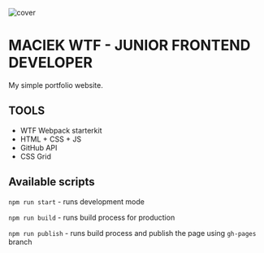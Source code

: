 ![cover](https://maciekwtf.github.io/og-wtf.png)

# MACIEK WTF - JUNIOR FRONTEND DEVELOPER

My simple portfolio website.

## TOOLS

- WTF Webpack starterkit
- HTML + CSS + JS
- GitHub API
- CSS Grid


## Available scripts

`npm run start` - runs development mode

`npm run build` - runs build process for production

`npm run publish` - runs build process and publish the page using `gh-pages` branch


